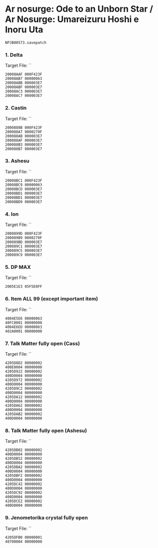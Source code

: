 #  Ar nosurge: Ode to an Unborn Star / Ar Nosurge: Umareizuru Hoshi e Inoru Uta 

`NPJB00573.savepatch`

### 1. Delta

Target File: ``

```
20008AAF 000F423F
20008AB7 00000063
20008ABB 000003E7
20008ABF 000003E7
20008AC3 000003E7
20008AC7 000003E7
```

### 2. Castin

Target File: ``

```
2000888B 000F423F
200088A7 0000270F
200088AB 000003E7
200088AF 000003E7
200088B3 000003E7
200088B7 000003E7
```

### 3. Ashesu

Target File: ``

```
20008BC1 000F423F
20008BC9 00000063
20008BCD 000003E7
20008BD1 000003E7
20008BD1 000003E7
20008BD9 000003E7
```

### 4. Ion

Target File: ``

```
2000899D 000F423F
200089B9 0000270F
200089BD 000003E7
200089C1 000003E7
200089C5 000003E7
200089C9 000003E7
```

### 5. DP MAX

Target File: ``

```
2005E1E3 05F5E0FF
```

### 6. Item ALL 99  (except important item)

Target File: ``

```
4004E5E6 00000063
40FC0001 00000000
4004E6ED 00000063
402A0001 00000000
```

### 7. Talk Matter fully open (Cass)

Target File: ``

```
4205D8D2 00000002
400E0004 00000000
4205D922 00000002
400D0004 00000000
4205D972 00000002
400D0004 00000000
4205D9C2 00000002
400D0004 00000000
4205DA12 00000002
400D0004 00000000
4205DA62 00000002
400D0004 00000000
4205DAB2 00000002
400D0004 00000000
```

### 8. Talk Matter fully open (Ashesu)

Target File: ``

```
4205DB02 00000002
400D0004 00000000
4205DB52 00000002
400D0004 00000000
4205DBA2 00000002
400D0004 00000000
4205DBF2 00000002
400D0004 00000000
4205DC42 00000002
400D0004 00000000
4205DC92 00000002
400D0004 00000000
4205DCE2 00000002
400D0004 00000000
```

### 9. Jenometorika crystal fully open

Target File: ``

```
4205DFB0 00000001
40700004 00000000
```

